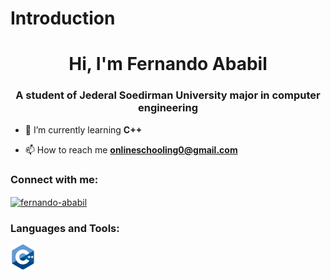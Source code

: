 # Introduction
<h1 align="center">Hi, I'm Fernando Ababil</h1>
<h3 align="center">A student of Jederal Soedirman University major in computer engineering</h3>

- 🌱 I’m currently learning **C++**

- 📫 How to reach me **onlineschooling0@gmail.com**

<h3 align="left">Connect with me:</h3>
<p align="left">
<a href="https://linkedin.com/in/fernando ababil" target="blank"><img align="center" src="https://raw.githubusercontent.com/rahuldkjain/github-profile-readme-generator/master/src/images/icons/Social/linked-in-alt.svg" alt="fernando-ababil" height="30" width="40" /></a>
</p>

<h3 align="left">Languages and Tools:</h3>
<p align="left"> <a href="https://www.w3schools.com/cpp/" target="_blank" rel="noreferrer"> <img src="https://raw.githubusercontent.com/devicons/devicon/master/icons/cplusplus/cplusplus-original.svg" alt="cplusplus" width="40" height="40"/> </a> </p>
